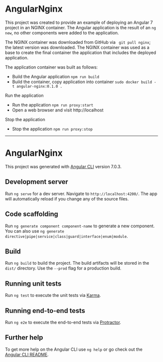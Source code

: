 # AngularNginx

This project was created to provide an example of deploying an Angular 7 project in an NGINX container. The Angular application is the result of an ```ng new```, no other components were added to the application.

The NGINX container was downloaded from GitHub via ``` git pull nginx```; the latest version was downloaded. The NGINX container was used as a base to create the final container the application that includes the deployed application. 

The application container was built as follows:
* Build the Angular application ```npm run build```
* Build the container, copy application into container ```sudo docker build -t angular-nginx:0.1.0 .```

Run the application
* Run the application ```npm run proxy:start```
* Open a web browser and visit http://localhost

Stop the application
* Stop the application ```npm run proxy:stop```


---

# AngularNginx

This project was generated with [Angular CLI](https://github.com/angular/angular-cli) version 7.0.3.

## Development server

Run `ng serve` for a dev server. Navigate to `http://localhost:4200/`. The app will automatically reload if you change any of the source files.

## Code scaffolding

Run `ng generate component component-name` to generate a new component. You can also use `ng generate directive|pipe|service|class|guard|interface|enum|module`.

## Build

Run `ng build` to build the project. The build artifacts will be stored in the `dist/` directory. Use the `--prod` flag for a production build.

## Running unit tests

Run `ng test` to execute the unit tests via [Karma](https://karma-runner.github.io).

## Running end-to-end tests

Run `ng e2e` to execute the end-to-end tests via [Protractor](http://www.protractortest.org/).

## Further help

To get more help on the Angular CLI use `ng help` or go check out the [Angular CLI README](https://github.com/angular/angular-cli/blob/master/README.md).
